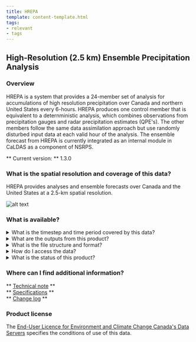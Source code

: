 ```yaml
---
title: HREPA
template: content-template.html
tags: 
- relevant
- tags
---
```


## **High-Resolution (2.5 km) Ensemble Precipitation Analysis**

### **Overview**

<p>
HREPA is a system that provides a 24-member set of analysis for accumulations of high resolution precipitation over Canada and northern United States every 6-hours. 
HREPA produces one control member that is equivalent to a deternministic analysis, which combines observations from precipitation gauges and radar precipitation estimates (QPE's). 
The other members follow the same data assimilation approach but use randomly disturbed input data at each valid hour of the analysis.
The ensemble forecast from HREPA is currently integrated as an internal module in CaLDAS as a component of NSRPS.
<br>

</p>

** Current version: ** 1.3.0
<br>
<!-- ** Past versions: **

* [x.x](./previous_versions/old_version.md)
* [x.x](./previous_versions/old_version.md) -->


### **What is the spatial resolution and coverage of this data?**

<p>

HREPA provides analyses and ensemble forecasts over Canada and the United States at a 2.5-km spatial resolution.  

</p>

![alt text](domain-images/domain.png)

### **What is available?**

<details>
<summary>What is the timestep and time period covered by this data? </summary>
<br>
<p> HREPA produces four sets of cumulative precipitation analyses (6-hour amounts per day) valid at synoptic hours (00, 06, 12, and 18Z) each day.  </p>
</details>


<details>
<br>
<summary>What are the outputs from this product? </summary>
<h5>Outputs from HREPA include:</h5>
<ul>
<li>24-member set of analysis for accumulations of high resolution precipitation</li>
<li>one control member that is equivalent to a deternministic analysis</li>
</ul>
<h5>Outputs currently available via NetCDF</h5>
<div class="table-wrapper">
	<table>
		<thead>
			<tr>
				<th>Variable </th>
				<th>Variable long name</th>
				<th>Unit </th>
				<th>Level </th>
				<th>Frequency (analysis/forecast) </th>
			</tr>
		</thead>
		<tbody>
			<tr>
				<td>q025 </td>
				<td>25th precipitation amount percentile</td>
				<td>kg/m2</td>
				<td>Surface</td>
				<td>6h</td>
			</tr>
	</table>
</div>
</details>

<details>
<summary>What is the file structure and format?</summary>
<br>
<i> Currently only the 25th precipitation amount percentile estimated through the 25 members of the ensemble is available in the NetCDF file format, click   <a href = "../../../data_access/file_formats/file_formats">  here  </a>  information on file formats </i>
</ul>
</details>


<details>
<summary>How do I access the data? </summary>
<br>
<p> <i> Currently HREPA data is only available through ECCC's internal Science Network.</i> </p>
</details>

<details>
<summary> What is the status of this product? </summary>
<br>
<b>Current Status</b>: Operational 
<br>
<p> click  <a href = "../../../additional_information/Operational-statuses/operational-status">  here  </a>  for descriptions of various operational statuses </p>
</details>

### **Where can I find additional information?**

** [Technical note](documentation/documentation-name) **
<br>
** [Specifications](./) **
<br> 
** [Change log](./path/to/doc) **

### **Product license**

The [End-User Licence for Environment and Climate Change Canada's Data Servers](../../license/license.md) specifies the conditions of use of this data.

 